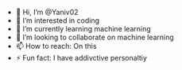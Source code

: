- 👋 Hi, I’m @Yaniv02
- 👀 I’m interested in coding
- 🌱 I’m currently learning machine learning
- 💞️ I’m looking to collaborate on machine learning 
- 📫 How to reach: On this 
- ⚡ Fun fact: I have addivctive personaltiy 

<!---
Yaniv02/Yaniv02 is a ✨ special ✨ repository because its `README.md` (this file) appears on your GitHub profile.
You can click the Preview link to take a look at your changes.
--->
